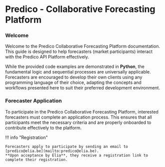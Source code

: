 # Predico - Collaborative Forecasting Platform

### Welcome 
Welcome to the Predico Collaborative Forecasting Platform documentation. This guide is designed to help 
forecasters (market participants) interact with the Predico API Platform effectively.

While the provided code examples are demonstrated in **Python**, the fundamental logic and sequential 
processes are universally applicable. Forecasters are encouraged to develop their own clients 
using any programming language of their choice, adapting the concepts and workflows presented here 
to suit their preferred development environment.

### Forecaster Application

To participate in the Predico Collaborative Forecasting Platform, interested forecasters must complete an application process. This ensures that all participants meet the necessary criteria and are properly onboarded to contribute effectively to the platform.

!!! info "Registration"

    Forecasters apply to participate by sending an email to [predico@elia.be](mailto:predico@elia.be).  
    **Upon acceptance by Elia**, they receive a registration link to complete their registration.

[//]: # (<div class="custom-callout" markdown="1">)

[//]: # ()
[//]: # (Forecasters apply to participate by sending an email to <a href="mailto:predico@elia.be">predico@elia.be</a>.  )

[//]: # (Upon acceptance by Elia, they receive a registration link to complete their registration.)

[//]: # ()
[//]: # (</div>)


[//]: # (### Useful Links)

[//]: # ()
[//]: # (- Main Page: [https://predico-elia.inesctec.pt/]&#40;https://predico-elia.inesctec.pt/&#41;)

[//]: # ()
[//]: # (### Contacts)

[//]: # ()
[//]: # (- Giovanni Buroni &#40;[giovanni.buroni@inesctec.pt]&#40;mailto:giovanni.buroni@inesctec.pt&#41;&#41;)

[//]: # (- Carla Gonçalves &#40;[carla.s.goncalves@inesctec.pt]&#40;mailto:carla.s.goncalves@inesctec.pt&#41;&#41;)

[//]: # (- André Garcia &#40;[andre.f.garcia@inesctec.pt]&#40;mailto:andre.f.garcia@inesctec.pt&#41;&#41;)

[//]: # (- José Andrade &#40;[jose.r.andrade@inesctec.pt]&#40;mailto:jose.r.andrade@inesctec.pt&#41;&#41;)

[//]: # (- Ricardo Bessa &#40;[ricardo.j.bessa@inesctec.pt]&#40;mailto:ricardo.j.bessa@inesctec.pt&#41;&#41;)

[//]: # ()
[//]: # (#### Last Update)

[//]: # ()
[//]: # (2024-10-31, by José Andrade)
